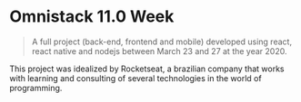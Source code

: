 # Omnistack 11.0 Week 

> A full project (back-end, frontend and mobile) developed using react, react native and nodejs between March 23 and 27 at the year 2020.

This project was idealized by Rocketseat, a brazilian company that works with learning and consulting of several technologies in the world of programming.
